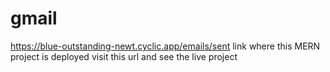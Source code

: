 # gmail



https://blue-outstanding-newt.cyclic.app/emails/sent
link where this MERN project is deployed visit this url and see the live project
